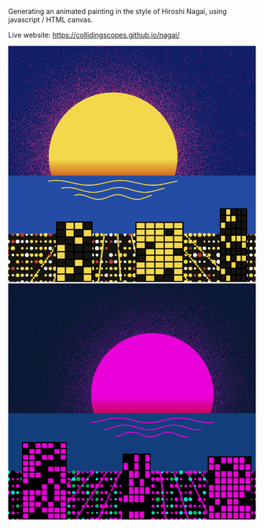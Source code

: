 Generating an animated painting in the style of Hiroshi Nagai, using javascript / HTML canvas.

Live website: https://collidingscopes.github.io/nagai/

<img src="/images/Shikoku.png">
<img src="/images/Hokkaido.png">
